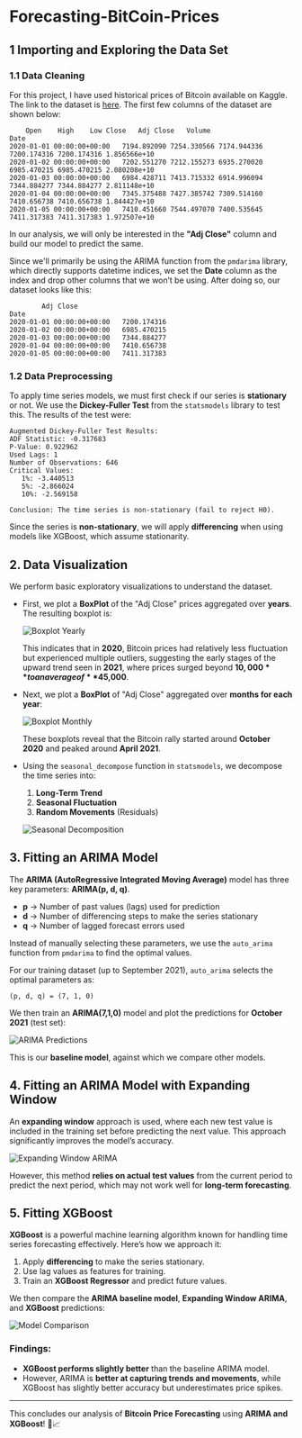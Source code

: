# Forecasting-BitCoin-Prices

## 1 Importing and Exploring the Data Set
### 1.1 Data Cleaning
For this project, I have used historical prices of Bitcoin available on Kaggle.
The link to the dataset is [here](https://www.kaggle.com/datasets/nisargchodavadiya/bitcoin-time-series-with-different-time-intervals). The first few columns of the dataset are shown below:

```
	Open	High	Low	Close	Adj Close	Volume
Date									
2020-01-01 00:00:00+00:00	7194.892090	7254.330566	7174.944336	7200.174316	7200.174316	1.856566e+10
2020-01-02 00:00:00+00:00	7202.551270	7212.155273	6935.270020	6985.470215	6985.470215	2.080208e+10
2020-01-03 00:00:00+00:00	6984.428711	7413.715332	6914.996094	7344.884277	7344.884277	2.811148e+10
2020-01-04 00:00:00+00:00	7345.375488	7427.385742	7309.514160	7410.656738	7410.656738	1.844427e+10
2020-01-05 00:00:00+00:00	7410.451660	7544.497070	7400.535645	7411.317383	7411.317383	1.972507e+10
```

In our analysis, we will only be interested in the **"Adj Close"** column and build our model to predict the same.

Since we'll primarily be using the ARIMA function from the `pmdarima` library, which directly supports datetime indices, we set the **Date** column as the index and drop other columns that we won’t be using.
After doing so, our dataset looks like this:

```
		Adj Close
Date	
2020-01-01 00:00:00+00:00	7200.174316
2020-01-02 00:00:00+00:00	6985.470215
2020-01-03 00:00:00+00:00	7344.884277
2020-01-04 00:00:00+00:00	7410.656738
2020-01-05 00:00:00+00:00	7411.317383
```

### 1.2 Data Preprocessing

To apply time series models, we must first check if our series is **stationary** or not. We use the **Dickey-Fuller Test** from the `statsmodels` library to test this.
The results of the test were:

```
Augmented Dickey-Fuller Test Results:
ADF Statistic: -0.317683
P-Value: 0.922962
Used Lags: 1
Number of Observations: 646
Critical Values:
   1%: -3.440513
   5%: -2.866024
   10%: -2.569158

Conclusion: The time series is non-stationary (fail to reject H0).
```

Since the series is **non-stationary**, we will apply **differencing** when using models like XGBoost, which assume stationarity.

## 2. Data Visualization

We perform basic exploratory visualizations to understand the dataset.

- First, we plot a **BoxPlot** of the "Adj Close" prices aggregated over **years**. The resulting boxplot is:

  ![Boxplot Yearly](#)

  This indicates that in **2020**, Bitcoin prices had relatively less fluctuation but experienced multiple outliers, suggesting the early stages of the upward trend seen in **2021**, where prices surged beyond **$10,000** to an average of **$45,000**.

- Next, we plot a **BoxPlot** of "Adj Close" aggregated over **months for each year**:

  ![Boxplot Monthly](#)

  These boxplots reveal that the Bitcoin rally started around **October 2020** and peaked around **April 2021**.

- Using the `seasonal_decompose` function in `statsmodels`, we decompose the time series into:
  1. **Long-Term Trend**
  2. **Seasonal Fluctuation**
  3. **Random Movements** (Residuals)
  
  ![Seasonal Decomposition](#)

## 3. Fitting an ARIMA Model

The **ARIMA (AutoRegressive Integrated Moving Average)** model has three key parameters: **ARIMA(p, d, q)**.

- **p** → Number of past values (lags) used for prediction
- **d** → Number of differencing steps to make the series stationary
- **q** → Number of lagged forecast errors used

Instead of manually selecting these parameters, we use the `auto_arima` function from `pmdarima` to find the optimal values.

For our training dataset (up to September 2021), `auto_arima` selects the optimal parameters as:

```
(p, d, q) = (7, 1, 0)
```

We then train an **ARIMA(7,1,0)** model and plot the predictions for **October 2021** (test set):

  ![ARIMA Predictions](#)

This is our **baseline model**, against which we compare other models.

## 4. Fitting an ARIMA Model with Expanding Window

An **expanding window** approach is used, where each new test value is included in the training set before predicting the next value. This approach significantly improves the model’s accuracy.

  ![Expanding Window ARIMA](#)

However, this method **relies on actual test values** from the current period to predict the next period, which may not work well for **long-term forecasting**.

## 5. Fitting XGBoost

**XGBoost** is a powerful machine learning algorithm known for handling time series forecasting effectively. Here’s how we approach it:

1. Apply **differencing** to make the series stationary.
2. Use lag values as features for training.
3. Train an **XGBoost Regressor** and predict future values.

We then compare the **ARIMA baseline model**, **Expanding Window ARIMA**, and **XGBoost** predictions:

  ![Model Comparison](#)

### **Findings:**
- **XGBoost performs slightly better** than the baseline ARIMA model.
- However, ARIMA is **better at capturing trends and movements**, while XGBoost has slightly better accuracy but underestimates price spikes.

---

This concludes our analysis of **Bitcoin Price Forecasting** using **ARIMA and XGBoost**! 🚀📈
